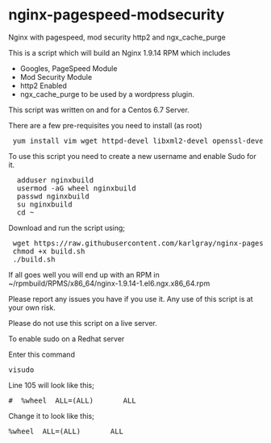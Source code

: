 # nginx-pagespeed-modsecurity
Nginx with pagespeed, mod security http2 and ngx_cache_purge

This is a script which will build an Nginx 1.9.14 RPM which includes
  * Googles, PageSpeed Module
  * Mod Security Module
  * http2 Enabled
  * ngx_cache_purge to be used by a wordpress plugin.

This script was written on and for a Centos 6.7 Server.

There are a few pre-requisites you need to install (as root)
 <pre>
 yum install vim wget httpd-devel libxml2-devel openssl-devel zlib-devel pcre-devel
</pre>
To use this script you need to create a new username and enable Sudo for it.
  <pre>
  adduser nginxbuild
  usermod -aG wheel nginxbuild
  passwd nginxbuild
  su nginxbuild
  cd ~</pre>

Download and run the script using;

<pre>
 wget https://raw.githubusercontent.com/karlgray/nginx-pagespeed-modsecurity/master/build.sh
 chmod +x build.sh
 ./build.sh
</pre>

If all goes well you will end up with an RPM in ~/rpmbuild/RPMS/x86_64/nginx-1.9.14-1.el6.ngx.x86_64.rpm

Please report any issues you have if you use it.  Any use of this script is at your own risk.

Please do not use this script on a live server.

To enable sudo on a Redhat server

Enter this command
<pre>
visudo
</pre>

Line 105 will look like this;
<pre>
#  %wheel  ALL=(ALL)       ALL
</pre>
Change it to look like this;
<pre>
%wheel  ALL=(ALL)       ALL
</pre>
